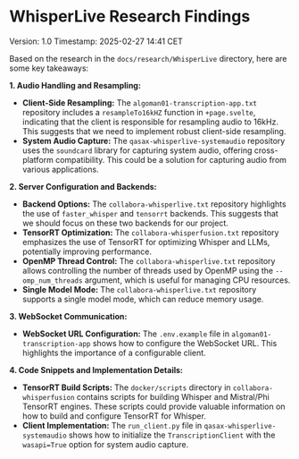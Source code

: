 # WhisperLive Research Findings
Version: 1.0
Timestamp: 2025-02-27 14:41 CET

Based on the research in the `docs/research/WhisperLive` directory, here are some key takeaways:

**1. Audio Handling and Resampling:**

*   **Client-Side Resampling:** The `algoman01-transcription-app.txt` repository includes a `resampleTo16kHZ` function in `+page.svelte`, indicating that the client is responsible for resampling audio to 16kHz. This suggests that we need to implement robust client-side resampling.
*   **System Audio Capture:** The `qasax-whisperlive-systemaudio` repository uses the `soundcard` library for capturing system audio, offering cross-platform compatibility. This could be a solution for capturing audio from various applications.

**2. Server Configuration and Backends:**

*   **Backend Options:** The `collabora-whisperlive.txt` repository highlights the use of `faster_whisper` and `tensorrt` backends. This suggests that we should focus on these two backends for our project.
*   **TensorRT Optimization:** The `collabora-whisperfusion.txt` repository emphasizes the use of TensorRT for optimizing Whisper and LLMs, potentially improving performance.
*   **OpenMP Thread Control:** The `collabora-whisperlive.txt` repository allows controlling the number of threads used by OpenMP using the `--omp_num_threads` argument, which is useful for managing CPU resources.
*   **Single Model Mode:** The `collabora-whisperlive.txt` repository supports a single model mode, which can reduce memory usage.

**3. WebSocket Communication:**

*   **WebSocket URL Configuration:** The `.env.example` file in `algoman01-transcription-app` shows how to configure the WebSocket URL. This highlights the importance of a configurable client.

**4. Code Snippets and Implementation Details:**

*   **TensorRT Build Scripts:** The `docker/scripts` directory in `collabora-whisperfusion` contains scripts for building Whisper and Mistral/Phi TensorRT engines. These scripts could provide valuable information on how to build and configure TensorRT for Whisper.
*   **Client Implementation:** The `run_client.py` file in `qasax-whisperlive-systemaudio` shows how to initialize the `TranscriptionClient` with the `wasapi=True` option for system audio capture.
